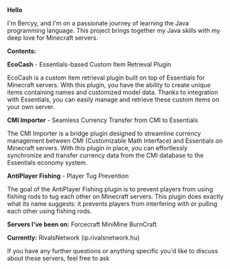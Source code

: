 **Hello**

I'm Bercyy, and I'm on a passionate journey of learning the Java programming language. 
This project brings together my Java skills with my deep love for Minecraft servers.

**Contents:**

**EcoCash** - Essentials-based Custom Item Retrieval Plugin

EcoCash is a custom item retrieval plugin built on top of Essentials for Minecraft servers. 
 With this plugin, you have the ability to create unique items containing names and customized model data. 
 Thanks to integration with Essentials, you can easily manage and retrieve these custom items on your own server.

**CMI Importer** - Seamless Currency Transfer from CMI to Essentials

The CMI Importer is a bridge plugin designed to streamline currency management between CMI (Customizable Math Interface) and Essentials on Minecraft servers. 
  With this plugin in place, you can effortlessly synchronize and transfer currency data from the CMI database to the Essentials economy system.

**AntiPlayer Fishing** - Player Tug Prevention

The goal of the AntiPlayer Fishing plugin is to prevent players from using fishing rods to tug each other on Minecraft servers. 
 This plugin does exactly what its name suggests: it prevents players from interfering with or pulling each other using fishing rods.

**Servers I've been on:**
Forcecraft
MiniMine
BurnCraft

**Currently:**
RivalsNetwork (ip.rivalsnetwork.hu)

If you have any further questions or anything specific you'd like to discuss about these servers, feel free to ask

<!---    
B3rcyy/B3rcyy is a :sparkles: special :sparkles: repository because its `README.md` (this file) appears on your GitHub profile.
You can click the Preview link to take a look at your changes.
--->



